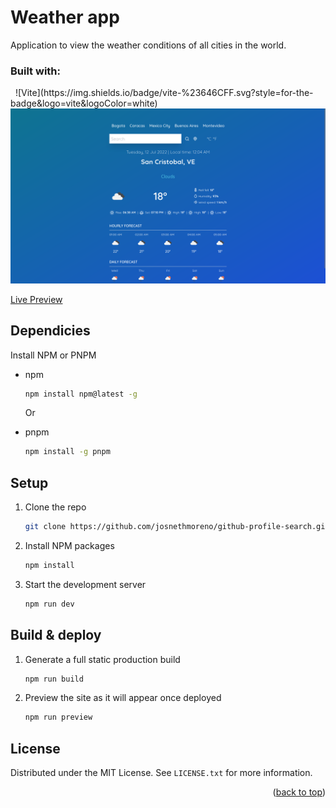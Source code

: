 <div id="top"></div>

# Weather app
Application to view the weather conditions of all cities in the world. 

### Built with:
<img src="https://img.shields.io/badge/React-20232A?style=for-the-badge&logo=react&logoColor=61DAFB" alt=""> 
<img src="https://img.shields.io/badge/Tailwind_CSS-38B2AC?style=for-the-badge&logo=tailwind-css&logoColor=white" alt="">
![Vite](https://img.shields.io/badge/vite-%23646CFF.svg?style=for-the-badge&logo=vite&logoColor=white)

<img src="src/preview/preview.png" alt="Preview UI">

[Live Preview](https://github-profile-search-josneth.netlify.app/)


## Dependicies

Install NPM or PNPM
* npm
  ```sh
  npm install npm@latest -g
  ```
 
  Or
  
* pnpm
  ```sh
  npm install -g pnpm
  ```


## Setup

1. Clone the repo
   ```sh
   git clone https://github.com/josnethmoreno/github-profile-search.git
   ```
   
2. Install NPM packages
   ```sh
   npm install
   ```
   
3. Start the development server
   ```sh
   npm run dev
   ```


## Build & deploy

1. Generate a full static production build
   ```sh
   npm run build
   ```
   
2. Preview the site as it will appear once deployed
   ```sh
   npm run preview
   ```

## License

Distributed under the MIT License. See `LICENSE.txt` for more information.

<p align="right">(<a href="#top">back to top</a>)</p>